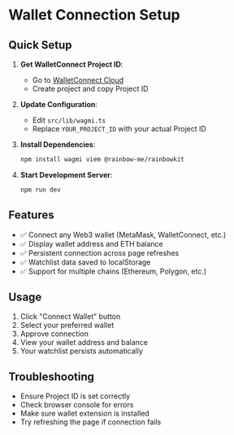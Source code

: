 # Wallet Connection Setup

## Quick Setup

1. **Get WalletConnect Project ID**:
   - Go to [WalletConnect Cloud](https://cloud.walletconnect.com/)
   - Create project and copy Project ID

2. **Update Configuration**:
   - Edit `src/lib/wagmi.ts`
   - Replace `YOUR_PROJECT_ID` with your actual Project ID

3. **Install Dependencies**:
   ```bash
   npm install wagmi viem @rainbow-me/rainbowkit
   ```

4. **Start Development Server**:
   ```bash
   npm run dev
   ```

## Features

- ✅ Connect any Web3 wallet (MetaMask, WalletConnect, etc.)
- ✅ Display wallet address and ETH balance
- ✅ Persistent connection across page refreshes
- ✅ Watchlist data saved to localStorage
- ✅ Support for multiple chains (Ethereum, Polygon, etc.)

## Usage

1. Click "Connect Wallet" button
2. Select your preferred wallet
3. Approve connection
4. View your wallet address and balance
5. Your watchlist persists automatically

## Troubleshooting

- Ensure Project ID is set correctly
- Check browser console for errors
- Make sure wallet extension is installed
- Try refreshing the page if connection fails







